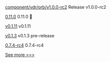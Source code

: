 
[component/vdr/orb/v1.0.0-rc2](https://github.com/hyperledger/aries-framework-go-ext/releases/tag/component/vdr/orb/v1.0.0-rc2) Release v1.0.0-rc2

[0.11.0](https://github.com/hyperledger-labs/business-partner-agent/releases/tag/0.11.0) 0.11.0 🌈

[v0.1.11](https://github.com/hyperledger/firefly-common/releases/tag/v0.1.11) v0.1.11

[v0.1.3](https://github.com/hyperledger/fabric-protos/releases/tag/v0.1.3) v0.1.3 pre-release

[0.7.4-rc4](https://github.com/hyperledger/aries-cloudagent-python/releases/tag/0.7.4-rc4) 0.7.4-rc4


[See more >>>](https://start-here.hyperledger.org/releases)
